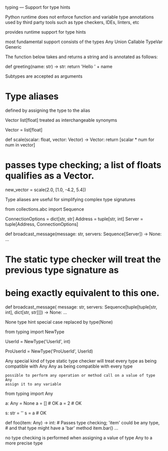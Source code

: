 typing — Support for type hints


Python runtime does not enforce function and variable type annotations
used by third party tools such as type checkers, IDEs, linters, etc

provides runtime support for type hints

most fundamental support consists of the types
    Any
    Union
    Callable
    TypeVar
    Generic


The function below takes and returns a string and is annotated as follows:

def greeting(name: str) -> str:
    return 'Hello ' + name


Subtypes are accepted as arguments


# Type aliases
defined by assigning the type to the alias

Vector
list[float]
treated as interchangeable synonyms

Vector = list[float]

def scale(scalar: float, vector: Vector) -> Vector:
    return [scalar * num for num in vector]


# passes type checking; a list of floats qualifies as a Vector.
new_vector = scale(2.0, [1.0, -4.2, 5.4])


Type aliases are useful for simplifying complex type signatures



from collections.abc import Sequence

ConnectionOptions = dict[str, str]
Address = tuple[str, int]
Server = tuple[Address, ConnectionOptions]

def broadcast_message(message: str, servers: Sequence[Server]) -> None:
    ...


# The static type checker will treat the previous type signature as
# being exactly equivalent to this one.
def broadcast_message(
        message: str,
        servers: Sequence[tuple[tuple[str, int], dict[str, str]]]) -> None:
    ...


None
    type hint
    special case
    replaced by type(None)


from typing import NewType

UserId = NewType('UserId', int)

ProUserId = NewType('ProUserId', UserId)


Any
    special kind of type
    static type checker will treat every type as being compatible with Any
    Any as being compatible with every type
    
    possible to perform any operation or method call on a value of type Any
    assign it to any variable


from typing import Any

a: Any = None
a = []          # OK
a = 2           # OK

s: str = ''
s = a           # OK

def foo(item: Any) -> int:
    # Passes type checking; 'item' could be any type,
    # and that type might have a 'bar' method
    item.bar()
    ...


no type checking is performed
    when assigning a value of type Any to a more precise type
